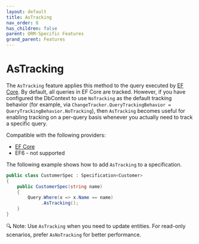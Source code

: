 ```yaml
---
layout: default
title: AsTracking
nav_order: 8
has_children: false
parent: ORM-Specific Features
grand_parent: Features
---
```


# AsTracking

The `AsTracking` feature applies this method to the query executed by [EF Core](https://learn.microsoft.com/en-us/dotnet/api/microsoft.entityframeworkcore.entityframeworkqueryableextensions.astracking). By default, all queries in EF Core are tracked. However, if you have configured the DbContext to use `NoTracking` as the default tracking behavior (for example, via `ChangeTracker.QueryTrackingBehavior = QueryTrackingBehavior.NoTracking`), then `AsTracking` becomes useful for enabling tracking on a per-query basis whenever you actually need to track a specific query.

Compatible with the following providers:
- [EF Core](https://learn.microsoft.com/en-us/dotnet/api/microsoft.entityframeworkcore.entityframeworkqueryableextensions.astracking)
- EF6 - not supported

The following example shows how to add `AsTracking` to a specification.

```csharp
public class CustomerSpec : Specification<Customer>
{
    public CustomerSpec(string name)
    {
        Query.Where(x => x.Name == name)
             .AsTracking();
    }
}
```

🔍 Note: Use `AsTracking` when you need to update entities. For read-only scenarios, prefer `AsNoTracking` for better performance.
